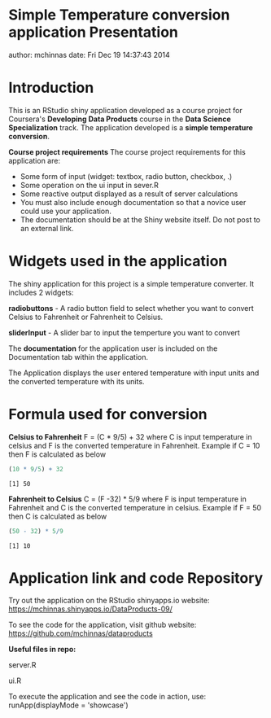 Simple Temperature conversion application Presentation
===
author: mchinnas
date: Fri Dec 19 14:37:43 2014

Introduction
===
This is an RStudio shiny application developed as a course project for Coursera's **Developing Data Products** course in the **Data Science Specialization** track. The application developed is a **simple temperature conversion**.

**Course project requirements**
The course project requirements for this application are:
- Some form of input (widget: textbox, radio button, checkbox, .)
- Some operation on the ui input in sever.R
- Some reactive output displayed as a result of server calculations
- You must also include enough documentation so that a novice user could use your application.
- The documentation should be at the Shiny website itself. Do not post to an external link.


Widgets used in the application
===
The shiny application for this project is a simple temperature converter.
It includes 2 widgets:

**radiobuttons** - A radio button field to select whether you want to convert Celsius to Fahrenheit or Fahrenheit to Celsius.

**sliderInput** - A slider bar to input the temperture you want to convert

The **documentation** for the application user is included on the Documentation tab within the application.

The Application displays the user entered temperature with input units and the converted temperature with its units. 

Formula used for conversion
===
**Celsius to Fahrenheit**
F = (C * 9/5) + 32 where C is input temperature in celsius and F is the converted temperature in Fahrenheit.
Example if C = 10 then F is calculated as below

```r
(10 * 9/5) + 32
```

```
[1] 50
```
**Fahrenheit to Celsius**
C = (F -32) * 5/9 where F is input temperature in Fahrenheit and C is the converted temperature in celsius.
Example if F = 50 then C is calculated as below

```r
(50 - 32) * 5/9 
```

```
[1] 10
```

Application link and code Repository
====
Try out the application on the RStudio shinyapps.io website:
https://mchinnas.shinyapps.io/DataProducts-09/

To see the code for the application, visit github website:
https://github.com/mchinnas/dataproducts

**Useful files in repo:**

server.R

ui.R

To execute the application and see the code in action, use:
runApp(displayMode = 'showcase')
